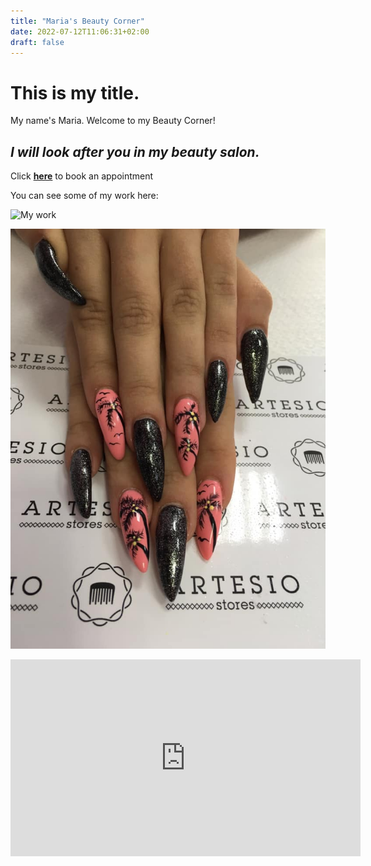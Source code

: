 ```yaml
---
title: "Maria's Beauty Corner"
date: 2022-07-12T11:06:31+02:00
draft: false
---
```





# This is my title. 


My name's Maria. Welcome to my Beauty Corner!


## **_I will look after you in my beauty salon._**


Click **[here](https://www.google.com/forms/about/)** to book an appointment

You can see some of my work here:

![My work](https://scontent-ham3-1.xx.fbcdn.net/v/t1.6435-9/174444538_4245391845495159_4454838527848877276_n.jpg?_nc_cat=110&ccb=1-7&_nc_sid=8bfeb9&_nc_ohc=xuxEsLjBP1MAX-OW82c&_nc_ht=scontent-ham3-1.xx&oh=00_AT90rC2OqOGaUHD_qZBZYqtmOc6sMdQxAFLmbUXdFwobFA&oe=62F365B5) 

![nails](nails.jpg.jpg)

<iframe width="560" height="315" src="https://www.youtube.com/embed/mADU7UD3Nu4" title="YouTube video player" frameborder="0" allow="accelerometer; autoplay; clipboard-write; encrypted-media; gyroscope; picture-in-picture" allowfullscreen></iframe>

